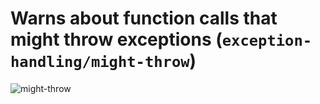 # Warns about function calls that might throw exceptions (`exception-handling/might-throw`)

<!-- end auto-generated rule header -->

![might-throw](https://github.com/Akronae/eslint-plugin-exception-handling/assets/17302866/26ee8fb8-bd0e-4b72-bb3f-624635db9b0d)

